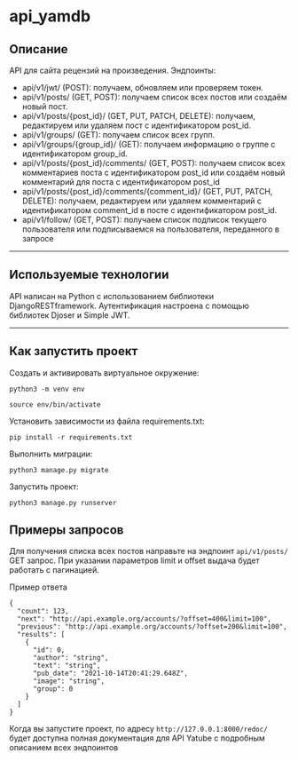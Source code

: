 # api_yamdb

## Описание
API для сайта рецензий на произведения.
Эндпоинты:
- api/v1/jwt/ (POST): получаем, обновляем или проверяем токен.
- api/v1/posts/ (GET, POST): получаем список всех постов или создаём новый пост.
- api/v1/posts/{post_id}/ (GET, PUT, PATCH, DELETE): получаем, редактируем или удаляем пост с идентификатором post_id.
- api/v1/groups/ (GET): получаем список всех групп.
- api/v1/groups/{group_id}/ (GET): получаем информацию о группе с идентификатором group_id.
- api/v1/posts/{post_id}/comments/  (GET, POST): получаем список всех комментариев поста с идентификатором post_id или создаём новый комментарий для поста с идентификатором post_id
- api/v1/posts/{post_id}/comments/{comment_id}/ (GET, PUT, PATCH, DELETE): получаем, редактируем или удаляем комментарий с идентификатором comment_id в посте с идентификатором post_id.
- api/v1/follow/ (GET, POST): получаем список подписок текущего пользователя или подписываемся на пользователя, переданного в запросе
***

## Используемые технологии 
API написан на Python с использованием библиотеки DjangoRESTframework.
Аутентификация настроена c помощью библиотек Djoser и Simple JWT.
***

## Как запустить проект
Cоздать и активировать виртуальное окружение:

```
python3 -m venv env
```

```
source env/bin/activate
```

Установить зависимости из файла requirements.txt:

```
pip install -r requirements.txt
```

Выполнить миграции:

```
python3 manage.py migrate
```

Запустить проект:

```
python3 manage.py runserver
```

## Примеры запросов
Для получения списка всех постов направьте на эндпоинт `api/v1/posts/` GET запрос. При указании параметров limit и offset выдача будет работать с пагинацией.

Пример ответа
```
{
  "count": 123,
  "next": "http://api.example.org/accounts/?offset=400&limit=100",
  "previous": "http://api.example.org/accounts/?offset=200&limit=100",
  "results": [
    {
      "id": 0,
      "author": "string",
      "text": "string",
      "pub_date": "2021-10-14T20:41:29.648Z",
      "image": "string",
      "group": 0
    }
  ]
}
```
Когда вы запустите проект, по адресу `http://127.0.0.1:8000/redoc/` будет доступна полная документация для API Yatube с подробным описанием всех эндпоинтов
